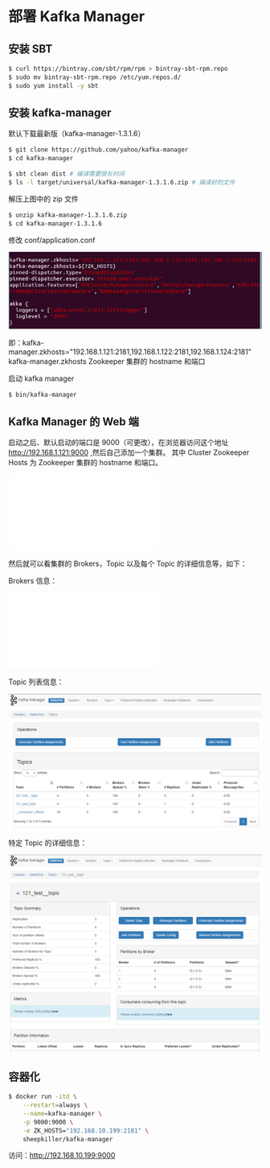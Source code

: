 # 部署 Kafka Manager

## 安装 SBT

```sh
$ curl https://bintray.com/sbt/rpm/rpm > bintray-sbt-rpm.repo
$ sudo mv bintray-sbt-rpm.repo /etc/yum.repos.d/
$ sudo yum install -y sbt
```

## 安装 kafka-manager

默认下载最新版（kafka-manager-1.3.1.6）

```sh
$ git clone https://github.com/yahoo/kafka-manager
$ cd kafka-manager
```

```sh
$ sbt clean dist # 编译需要很长时间
$ ls -l target/universal/kafka-manager-1.3.1.6.zip # 编译好的文件
```

解压上图中的 zip 文件

```sh
$ unzip kafka-manager-1.3.1.6.zip
$ cd kafka-manager-1.3.1.6
```

修改 conf/application.conf

![Kafka Manager Config](.images/kafka-manager-config.png)

即：kafka-manager.zkhosts="192.168.1.121:2181,192.168.1.122:2181,192.168.1.124:2181"
kafka-manager.zkhosts Zookeeper 集群的 hostname 和端口

启动 kafka manager

```sh
$ bin/kafka-manager
```

## Kafka Manager 的 Web 端

启动之后、默认启动的端口是 9000（可更改），在浏览器访问这个地址 http://192.168.1.121:9000 ,然后自己添加一个集群。
其中 Cluster Zookeeper Hosts 为 Zookeeper 集群的 hostname 和端口。

![Kafka Manager Web Cluster](.images/kafka-manager-web-cluster.md)

然后就可以看集群的 Brokers，Topic 以及每个 Topic 的详细信息等，如下：

Brokers 信息：

![Kafka Manager Web Brokers](.images/kafka-manager-web-brokers.md)

Topic 列表信息：

![Kafka Manager Topic List](.images/kafka-manager-web-topic-list.png)

特定 Topic 的详细信息：

![Kafka Manager Topic Detail](.images/kafka-manager-web-topic-detail.png)

## 容器化

```sh
$ docker run -itd \
    --restart=always \
    --name=kafka-manager \
    -p 9000:9000 \
    -e ZK_HOSTS="192.168.10.199:2181" \
    sheepkiller/kafka-manager
```

访问：<http://192.168.10.199:9000>